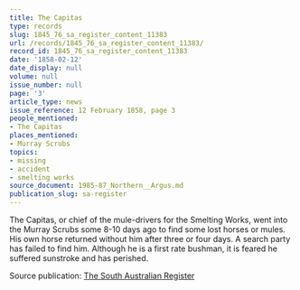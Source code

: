 ```yaml
---
title: The Capitas
type: records
slug: 1845_76_sa_register_content_11383
url: /records/1845_76_sa_register_content_11383/
record_id: 1845_76_sa_register_content_11383
date: '1858-02-12'
date_display: null
volume: null
issue_number: null
page: '3'
article_type: news
issue_reference: 12 February 1858, page 3
people_mentioned:
- The Capitas
places_mentioned:
- Murray Scrubs
topics:
- missing
- accident
- smelting works
source_document: 1985-87_Northern__Argus.md
publication_slug: sa-register
---
```


The Capitas, or chief of the mule-drivers for the Smelting Works, went into the Murray Scrubs some 8-10 days ago to find some lost horses or mules.  His own horse returned without him after three or four days.  A search party has failed to find him.  Although he is a first rate bushman, it is feared he suffered sunstroke and has perished.

Source publication: [The South Australian Register](/publications/sa-register/)
